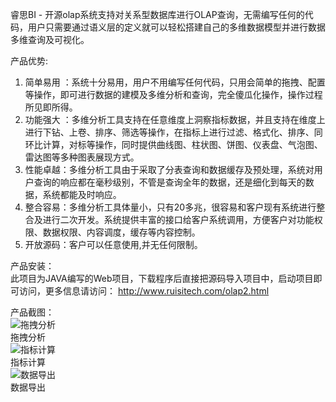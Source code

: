 睿思BI - 开源olap系统支持对关系型数据库进行OLAP查询，无需编写任何的代码，用户只需要通过语义层的定义就可以轻松搭建自己的多维数据模型并进行数据多维查询及可视化。

产品优势:<br/>
1.	简单易用 ：系统十分易用，用户不用编写任何代码，只用会简单的拖拽、配置等操作，即可进行数据的建模及多维分析和查询，完全傻瓜化操作，操作过程所见即所得。
2.	功能强大 ：多维分析工具支持在任意维度上洞察指标数据，并且支持在维度上进行下钻、上卷、排序、筛选等操作，在指标上进行过滤、格式化、排序、同环比计算，对标等操作，同时提供曲线图、柱状图、饼图、仪表盘、气泡图、雷达图等多种图表展现方式。
3.	性能卓越：多维分析工具由于采取了分表查询和数据缓存及预处理，系统对用户查询的响应都在毫秒级别，不管是查询全年的数据，还是细化到每天的数据，系统都能及时响应。 
4.	整合容易：多维分析工具体量小，只有20多兆，很容易和客户现有系统进行整合及进行二次开发。系统提供丰富的接口给客户系统调用，方便客户对功能权限、数据权限、内容调度，缓存等内容控制。
5.  开放源码：客户可以任意使用,并无任何限制。

产品安装：<br/>
此项目为JAVA编写的Web项目，下载程序后直接把源码导入项目中，启动项目即可访问，更多信息请访问： http://www.ruisitech.com/olap2.html

产品截图：<br/>
![拖拽分析](http://www.ruisitech.com/img/olap12.png)  <br/>拖拽分析<br/>
![指标计算](http://www.ruisitech.com/img/olap14.png)  <br/>指标计算<br/>
![数据导出](http://www.ruisitech.com/img/olap4.gif)  <br/>数据导出<br/>
